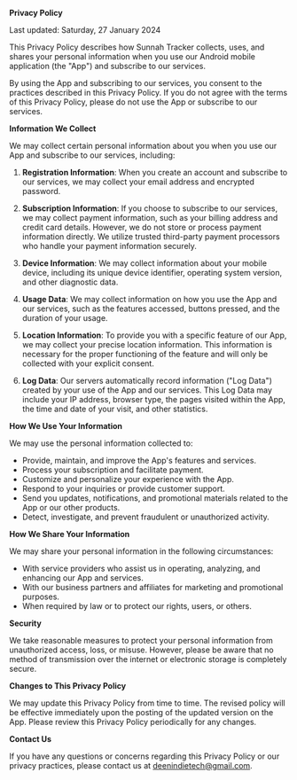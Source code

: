 **Privacy Policy**

Last updated: Saturday, 27 January 2024

This Privacy Policy describes how Sunnah Tracker collects, uses, and shares your personal information when you use our Android mobile application (the "App") and subscribe to our services.

By using the App and subscribing to our services, you consent to the practices described in this Privacy Policy. If you do not agree with the terms of this Privacy Policy, please do not use the App or subscribe to our services.

**Information We Collect**

We may collect certain personal information about you when you use our App and subscribe to our services, including:

1. **Registration Information**: When you create an account and subscribe to our services, we may collect your email address and encrypted password.

2. **Subscription Information**: If you choose to subscribe to our services, we may collect payment information, such as your billing address and credit card details. However, we do not store or process payment information directly. We utilize trusted third-party payment processors who handle your payment information securely.

3. **Device Information**: We may collect information about your mobile device, including its unique device identifier, operating system version, and other diagnostic data.

4. **Usage Data**: We may collect information on how you use the App and our services, such as the features accessed, buttons pressed, and the duration of your usage.

5. **Location Information**: To provide you with a specific feature of our App, we may collect your precise location information. This information is necessary for the proper functioning of the feature and will only be collected with your explicit consent.

6. **Log Data**: Our servers automatically record information ("Log Data") created by your use of the App and our services. This Log Data may include your IP address, browser type, the pages visited within the App, the time and date of your visit, and other statistics.

**How We Use Your Information**

We may use the personal information collected to:

- Provide, maintain, and improve the App's features and services.
- Process your subscription and facilitate payment.
- Customize and personalize your experience with the App.
- Respond to your inquiries or provide customer support.
- Send you updates, notifications, and promotional materials related to the App or our other products.
- Detect, investigate, and prevent fraudulent or unauthorized activity.

**How We Share Your Information**

We may share your personal information in the following circumstances:

- With service providers who assist us in operating, analyzing, and enhancing our App and services.
- With our business partners and affiliates for marketing and promotional purposes.
- When required by law or to protect our rights, users, or others.

**Security**

We take reasonable measures to protect your personal information from unauthorized access, loss, or misuse. However, please be aware that no method of transmission over the internet or electronic storage is completely secure.

**Changes to This Privacy Policy**

We may update this Privacy Policy from time to time. The revised policy will be effective immediately upon the posting of the updated version on the App. Please review this Privacy Policy periodically for any changes.

**Contact Us**

If you have any questions or concerns regarding this Privacy Policy or our privacy practices, please contact us at deenindietech@gmail.com.
